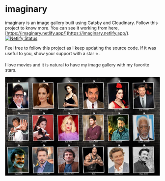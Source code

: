 # imaginary

imaginary is an image gallery built using Gatsby and Cloudinary. Follow this project to know more. You can see it working from here, [https://imaginary.netlify.app/](https://imaginary.netlify.app/). [![Netlify Status](https://api.netlify.com/api/v1/badges/471c83f3-278b-4b1e-823b-5b1c8c1056b0/deploy-status)](https://app.netlify.com/sites/imaginary/deploys)

Feel free to follow this project as I keep updating the source code. If it was useful to you, show your support with a star ⭐.

I love movies and it is natural to have my image gallery with my favorite stars.

<img src='snap.jpg' alt='snap' />
